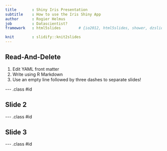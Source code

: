 ```yaml
---
title       : Shiny Iris Presentation
subtitle    : How to use the Iris Shiny App
author      : Rogier Helmus
job         : Datascientist?
framework   : html5slides        # {io2012, html5slides, shower, dzslides, ...}

knit        : slidify::knit2slides
---
```


## Read-And-Delete

1. Edit YAML front matter
2. Write using R Markdown
3. Use an empty line followed by three dashes to separate slides!

--- .class #id 

## Slide 2

--- .class #id 


## Slide 3

--- .class #id 
